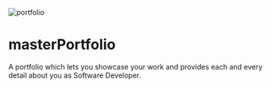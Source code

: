 ![portfolio](https://user-images.githubusercontent.com/41147563/178409110-20e55d7a-8a2b-4f3d-aae4-164a2af0320a.png)
# masterPortfolio
 A portfolio which lets you showcase your work and provides each and every detail about you as Software Developer.
